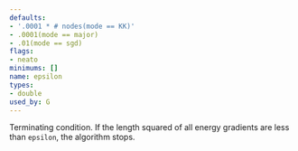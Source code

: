 ```yaml
---
defaults:
- '.0001 * # nodes(mode == KK)'
- .0001(mode == major)
- .01(mode == sgd)
flags:
- neato
minimums: []
name: epsilon
types:
- double
used_by: G
---
```

Terminating condition. If the length squared of all energy gradients are
less than `epsilon`, the algorithm stops.
